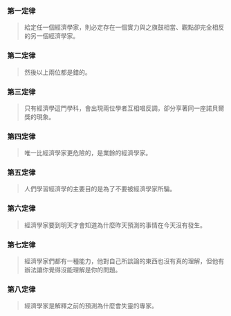 ### 第一定律

>給定任一個經濟學家，則必定存在一個實力與之旗鼓相當、觀點卻完全相反的另一個經濟學家。

### 第二定律

>然後以上兩位都是錯的。

### 第三定律

>只有經濟學這門學科，會出現兩位學者互相唱反調，卻分享著同一座諾貝爾獎的現象。

### 第四定律

>唯一比經濟學家更危險的，是業餘的經濟學家。

### 第五定律

>人們學習經濟學的主要目的是為了不要被經濟學家所騙。

### 第六定律

>經濟學家要到明天才會知道為什麼昨天預測的事情在今天沒有發生。

### 第七定律

>經濟學家們都有一種能力，他對自己所談論的東西也沒有真的理解，但他有辦法讓你覺得沒能理解是你的問題。

### 第八定律

>經濟學家是解釋之前的預測為什麼會失靈的專家。
